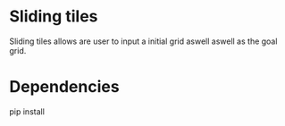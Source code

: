 # Sliding tiles
Sliding tiles allows are user to input a initial grid aswell aswell
as the goal grid. 

# Dependencies
pip install